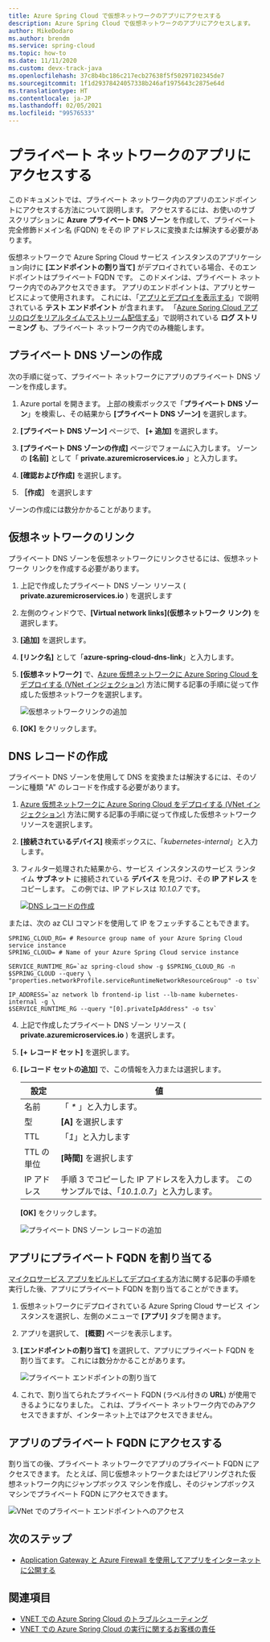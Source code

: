 ```yaml
---
title: Azure Spring Cloud で仮想ネットワークのアプリにアクセスする
description: Azure Spring Cloud で仮想ネットワークのアプリにアクセスします。
author: MikeDodaro
ms.author: brendm
ms.service: spring-cloud
ms.topic: how-to
ms.date: 11/11/2020
ms.custom: devx-track-java
ms.openlocfilehash: 37c8b4bc186c217ecb27638f5f50297102345de7
ms.sourcegitcommit: 1f1d29378424057338b246af1975643c2875e64d
ms.translationtype: HT
ms.contentlocale: ja-JP
ms.lasthandoff: 02/05/2021
ms.locfileid: "99576533"
---
```

# <a name="access-your-application-in-a-private-network"></a>プライベート ネットワークのアプリにアクセスする

このドキュメントでは、プライベート ネットワーク内のアプリのエンドポイントにアクセスする方法について説明します。  アクセスするには、お使いのサブスクリプションに **Azure プライベート DNS ゾーン** を作成して、プライベート完全修飾ドメイン名 (FQDN) をその IP アドレスに変換または解決する必要があります。

仮想ネットワークで Azure Spring Cloud サービス インスタンスのアプリケーション向けに **[エンドポイントの割り当て]** がデプロイされている場合、そのエンドポイントはプライベート FQDN です。 このドメインは、プライベート ネットワーク内でのみアクセスできます。 アプリのエンドポイントは、アプリとサービスによって使用されます。 これには、「[アプリとデプロイを表示する](spring-cloud-howto-staging-environment.md#view-apps-and-deployments)」で説明されている **テスト エンドポイント** が含まれます。 「[Azure Spring Cloud アプリのログをリアルタイムでストリーム配信する](spring-cloud-howto-log-streaming.md)」で説明されている **ログ ストリーミング** も、プライベート ネットワーク内でのみ機能します。

## <a name="create-a-private-dns-zone"></a>プライベート DNS ゾーンの作成

次の手順に従って、プライベート ネットワークにアプリのプライベート DNS ゾーンを作成します。

1. Azure portal を開きます。 上部の検索ボックスで「**プライベート DNS ゾーン**」を検索し、その結果から **[プライベート DNS ゾーン]** を選択します。

2. **[プライベート DNS ゾーン]** ページで、 **[+ 追加]** を選択します。

3. **[プライベート DNS ゾーンの作成]** ページでフォームに入力します。 ゾーンの **[名前]** として「 **<span>private.azuremicroservices.io</span>** 」と入力します。

4. **[確認および作成]** を選択します。

5. **［作成］** を選択します

ゾーンの作成には数分かかることがあります。

## <a name="link-the-virtual-network"></a>仮想ネットワークのリンク

プライベート DNS ゾーンを仮想ネットワークにリンクさせるには、仮想ネットワーク リンクを作成する必要があります。

1. 上記で作成したプライベート DNS ゾーン リソース ( **<span>private.azuremicroservices.io</span>** ) を選択します 

2. 左側のウィンドウで、**[Virtual network links]\(仮想ネットワーク リンク\)** を選択します。

3. **[追加]** を選択します。

4. **[リンク名]** として「**azure-spring-cloud-dns-link**」と入力します。

5. **[仮想ネットワーク]** で、[Azure 仮想ネットワークに Azure Spring Cloud をデプロイする (VNet インジェクション)](spring-cloud-tutorial-deploy-in-azure-virtual-network.md) 方法に関する記事の手順に従って作成した仮想ネットワークを選択します。

    ![仮想ネットワークリンクの追加](media/spring-cloud-access-app-vnet/add-virtual-network-link.png)

6. **[OK]** をクリックします。

## <a name="create-dns-record"></a>DNS レコードの作成

プライベート DNS ゾーンを使用して DNS を変換または解決するには、そのゾーンに種類 "A" のレコードを作成する必要があります。

1. [Azure 仮想ネットワークに Azure Spring Cloud をデプロイする (VNet インジェクション)](spring-cloud-tutorial-deploy-in-azure-virtual-network.md) 方法に関する記事の手順に従って作成した仮想ネットワーク リソースを選択します。

2. **[接続されているデバイス]** 検索ボックスに、「*kubernetes-internal*」と入力します。

3. フィルター処理された結果から、サービス インスタンスのサービス ランタイム **サブネット** に接続されている **デバイス** を見つけ、その **IP アドレス** をコピーします。 この例では、IP アドレスは *10.1.0.7* です。

    [ ![DNS レコードの作成](media/spring-cloud-access-app-vnet/create-dns-record.png) ](media/spring-cloud-access-app-vnet/create-dns-record.png)

または、次の az CLI コマンドを使用して IP をフェッチすることもできます。

```azurecli
SPRING_CLOUD_RG= # Resource group name of your Azure Spring Cloud service instance
SPRING_CLOUD= # Name of your Azure Spring Cloud service instance

SERVICE_RUNTIME_RG=`az spring-cloud show -g $SPRING_CLOUD_RG -n $SPRING_CLOUD --query \
"properties.networkProfile.serviceRuntimeNetworkResourceGroup" -o tsv`

IP_ADDRESS=`az network lb frontend-ip list --lb-name kubernetes-internal -g \
$SERVICE_RUNTIME_RG --query "[0].privateIpAddress" -o tsv`
```

4. 上記で作成したプライベート DNS ゾーン リソース ( **<span>private.azuremicroservices.io</span>** ) を選択します。

5. **[+ レコード セット]** を選択します。

6. **[レコード セットの追加]** で、この情報を入力または選択します。

    |設定     |値                                                                      |
    |------------|---------------------------------------------------------------------------|
    |名前        |「 *\** 」と入力します。                                                                 |
    |型        |**[A]** を選択します                                                               |
    |TTL         |「*1*」と入力します                                                                  |
    |TTL の単位    |**[時間]** を選択します                                                           |
    |IP アドレス  |手順 3 でコピーした IP アドレスを入力します。 このサンプルでは、「*10.1.0.7*」と入力します。    |

    **[OK]** をクリックします。

    ![プライベート DNS ゾーン レコードの追加](media/spring-cloud-access-app-vnet/private-dns-zone-add-record.png)

## <a name="assign-private-fqdn-for-your-application"></a>アプリにプライベート FQDN を割り当てる

[マイクロサービス アプリをビルドしてデプロイする](spring-cloud-tutorial-deploy-in-azure-virtual-network.md)方法に関する記事の手順を実行した後、アプリにプライベート FQDN を割り当てることができます。

1. 仮想ネットワークにデプロイされている Azure Spring Cloud サービス インスタンスを選択し、左側のメニューで **[アプリ]** タブを開きます。

2. アプリを選択して、 **[概要]** ページを表示します。

3. **[エンドポイントの割り当て]** を選択して、アプリにプライベート FQDN を割り当てます。 これには数分かかることがあります。

    ![プライベート エンドポイントの割り当て](media/spring-cloud-access-app-vnet/assign-private-endpoint.png)

4. これで、割り当てられたプライベート FQDN (ラベル付きの **URL**) が使用できるようになりました。 これは、プライベート ネットワーク内でのみアクセスできますが、インターネット上ではアクセスできません。

## <a name="access-application-private-fqdn"></a>アプリのプライベート FQDN にアクセスする

割り当ての後、プライベート ネットワークでアプリのプライベート FQDN にアクセスできます。 たとえば、同じ仮想ネットワークまたはピアリングされた仮想ネットワーク内にジャンプボックス マシンを作成し、そのジャンプボックス マシンでプライベート FQDN にアクセスできます。

![VNet でのプライベート エンドポイントへのアクセス](media/spring-cloud-access-app-vnet/access-private-endpoint.png)

## <a name="next-steps"></a>次のステップ

- [Application Gateway と Azure Firewall を使用してアプリをインターネットに公開する](spring-cloud-expose-apps-gateway-azure-firewall.md)

## <a name="see-also"></a>関連項目

- [VNET での Azure Spring Cloud のトラブルシューティング](spring-cloud-troubleshooting-vnet.md)
- [VNET での Azure Spring Cloud の実行に関するお客様の責任](spring-cloud-vnet-customer-responsibilities.md)